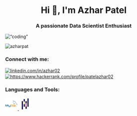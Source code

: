 <h1 align="center">Hi 👋, I'm Azhar Patel</h1>
<h3 align="center">A passionate Data Scientist Enthusiast</h3>

<img align=”right” alt=”coding” width =”400” src=””>
<p align="left"> <img src="https://komarev.com/ghpvc/?username=azharpat&label=Profile%20views&color=0e75b6&style=flat" alt="azharpat" /> </p>

<h3 align="left">Connect with me:</h3>
<p align="left">
<a href="https://linkedin.com/in/linkedin.com/in/azhar02" target="blank"><img align="center" src="https://raw.githubusercontent.com/rahuldkjain/github-profile-readme-generator/master/src/images/icons/Social/linked-in-alt.svg" alt="linkedin.com/in/azhar02" height="30" width="40" /></a>
<a href="https://www.hackerrank.com/https://www.hackerrank.com/profile/patelazhar02" target="blank"><img align="center" src="https://raw.githubusercontent.com/rahuldkjain/github-profile-readme-generator/master/src/images/icons/Social/hackerrank.svg" alt="https://www.hackerrank.com/profile/patelazhar02" height="30" width="40" /></a>
</p>

<h3 align="left">Languages and Tools:</h3>
<p align="left"> <a href="https://www.mysql.com/" target="_blank" rel="noreferrer"> <img src="https://raw.githubusercontent.com/devicons/devicon/master/icons/mysql/mysql-original-wordmark.svg" alt="mysql" width="40" height="40"/> </a> <a href="https://pandas.pydata.org/" target="_blank" rel="noreferrer"> <img src="https://raw.githubusercontent.com/devicons/devicon/2ae2a900d2f041da66e950e4d48052658d850630/icons/pandas/pandas-original.svg" alt="pandas" width="40" height="40"/> </a> <a href="https://www.postgresql.org" target="_blank" rel="noreferrer"> <img src="https://raw.githubusercontent.com/devicons/devicon/master/icons/postgresql/postgresql-
